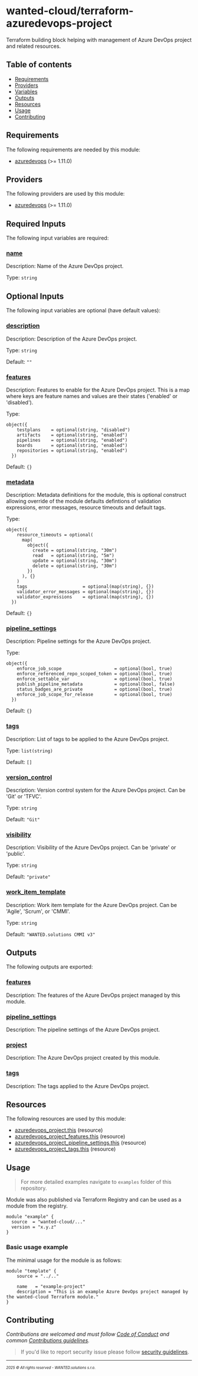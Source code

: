 <!-- BEGIN_TF_DOCS -->
# wanted-cloud/terraform-azuredevops-project

Terraform building block helping with management of Azure DevOps project and related resources.

## Table of contents

- [Requirements](#requirements)
- [Providers](#providers)
- [Variables](#inputs)
- [Outputs](#outputs)
- [Resources](#resources)
- [Usage](#usage)
- [Contributing](#contributing)

## Requirements

The following requirements are needed by this module:

- <a name="requirement_azuredevops"></a> [azuredevops](#requirement\_azuredevops) (>= 1.11.0)

## Providers

The following providers are used by this module:

- <a name="provider_azuredevops"></a> [azuredevops](#provider\_azuredevops) (>= 1.11.0)

## Required Inputs

The following input variables are required:

### <a name="input_name"></a> [name](#input\_name)

Description: Name of the Azure DevOps project.

Type: `string`

## Optional Inputs

The following input variables are optional (have default values):

### <a name="input_description"></a> [description](#input\_description)

Description: Description of the Azure DevOps project.

Type: `string`

Default: `""`

### <a name="input_features"></a> [features](#input\_features)

Description: Features to enable for the Azure DevOps project. This is a map where keys are feature names and values are their states ('enabled' or 'disabled').

Type:

```hcl
object({
    testplans    = optional(string, "disabled")
    artifacts    = optional(string, "enabled")
    pipelines    = optional(string, "enabled")
    boards       = optional(string, "enabled")
    repositories = optional(string, "enabled")
  })
```

Default: `{}`

### <a name="input_metadata"></a> [metadata](#input\_metadata)

Description: Metadata definitions for the module, this is optional construct allowing override of the module defaults defintions of validation expressions, error messages, resource timeouts and default tags.

Type:

```hcl
object({
    resource_timeouts = optional(
      map(
        object({
          create = optional(string, "30m")
          read   = optional(string, "5m")
          update = optional(string, "30m")
          delete = optional(string, "30m")
        })
      ), {}
    )
    tags                     = optional(map(string), {})
    validator_error_messages = optional(map(string), {})
    validator_expressions    = optional(map(string), {})
  })
```

Default: `{}`

### <a name="input_pipeline_settings"></a> [pipeline\_settings](#input\_pipeline\_settings)

Description: Pipeline settings for the Azure DevOps project.

Type:

```hcl
object({
    enforce_job_scope                    = optional(bool, true)
    enforce_referenced_repo_scoped_token = optional(bool, true)
    enforce_settable_var                 = optional(bool, true)
    publish_pipeline_metadata            = optional(bool, false)
    status_badges_are_private            = optional(bool, true)
    enforce_job_scope_for_release        = optional(bool, true)
  })
```

Default: `{}`

### <a name="input_tags"></a> [tags](#input\_tags)

Description: List of tags to be applied to the Azure DevOps project.

Type: `list(string)`

Default: `[]`

### <a name="input_version_control"></a> [version\_control](#input\_version\_control)

Description: Version control system for the Azure DevOps project. Can be 'Git' or 'TFVC'.

Type: `string`

Default: `"Git"`

### <a name="input_visibility"></a> [visibility](#input\_visibility)

Description: Visibility of the Azure DevOps project. Can be 'private' or 'public'.

Type: `string`

Default: `"private"`

### <a name="input_work_item_template"></a> [work\_item\_template](#input\_work\_item\_template)

Description: Work item template for the Azure DevOps project. Can be 'Agile', 'Scrum', or 'CMMI'.

Type: `string`

Default: `"WANTED.solutions CMMI v3"`

## Outputs

The following outputs are exported:

### <a name="output_features"></a> [features](#output\_features)

Description: The features of the Azure DevOps project managed by this module.

### <a name="output_pipeline_settings"></a> [pipeline\_settings](#output\_pipeline\_settings)

Description: The pipeline settings of the Azure DevOps project.

### <a name="output_project"></a> [project](#output\_project)

Description: The Azure DevOps project created by this module.

### <a name="output_tags"></a> [tags](#output\_tags)

Description: The tags applied to the Azure DevOps project.

## Resources

The following resources are used by this module:

- [azuredevops_project.this](https://registry.terraform.io/providers/microsoft/azuredevops/latest/docs/resources/project) (resource)
- [azuredevops_project_features.this](https://registry.terraform.io/providers/microsoft/azuredevops/latest/docs/resources/project_features) (resource)
- [azuredevops_project_pipeline_settings.this](https://registry.terraform.io/providers/microsoft/azuredevops/latest/docs/resources/project_pipeline_settings) (resource)
- [azuredevops_project_tags.this](https://registry.terraform.io/providers/microsoft/azuredevops/latest/docs/resources/project_tags) (resource)

## Usage

> For more detailed examples navigate to `examples` folder of this repository.

Module was also published via Terraform Registry and can be used as a module from the registry.

```hcl
module "example" {
  source  = "wanted-cloud/..."
  version = "x.y.z"
}
```

### Basic usage example

The minimal usage for the module is as follows:

```hcl
module "template" {
    source = "../.."

    name   = "example-project"
    description = "This is an example Azure DevOps project managed by the wanted-cloud Terraform module."
}
```
## Contributing

_Contributions are welcomed and must follow [Code of Conduct](https://github.com/wanted-cloud/.github?tab=coc-ov-file) and common [Contributions guidelines](https://github.com/wanted-cloud/.github/blob/main/docs/CONTRIBUTING.md)._

> If you'd like to report security issue please follow [security guidelines](https://github.com/wanted-cloud/.github?tab=security-ov-file).
---
<sup><sub>_2025 &copy; All rights reserved - WANTED.solutions s.r.o._</sub></sup>
<!-- END_TF_DOCS -->